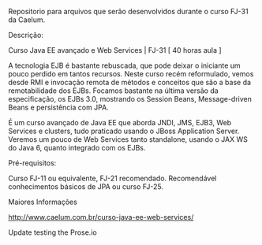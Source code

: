 
Repositorio para arquivos que serão desenvolvidos durante o curso FJ-31 da Caelum.

Descrição:

Curso Java EE avançado e Web Services | FJ-31
[ 40 horas aula ]

A tecnologia EJB é bastante rebuscada, que pode deixar o iniciante um pouco perdido em tantos recursos. Neste curso recém reformulado, vemos desde RMI e invocação remota de métodos e conceitos que são a base da remotabilidade dos EJBs. Focamos bastante na última versão da especificação, os EJBs 3.0, mostrando os Session Beans, Message-driven Beans e persistência com JPA.

É um curso avançado de Java EE que aborda JNDI, JMS, EJB3, Web Services e clusters, tudo praticado usando o JBoss Application Server. Veremos um pouco de Web Services tanto standalone, usando o JAX WS do Java 6, quanto integrado com os EJBs.

Pré-requisitos: 

Curso FJ-11 ou equivalente, FJ-21 recomendado. Recomendável conhecimentos básicos de JPA ou curso FJ-25.

Maiores Informações

http://www.caelum.com.br/curso-java-ee-web-services/

Update testing the Prose.io

